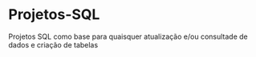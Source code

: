 # Projetos-SQL

Projetos SQL como base para quaisquer atualização e/ou consultade de dados e criação de tabelas
